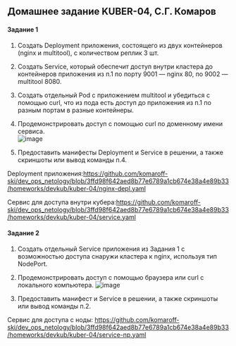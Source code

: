 ## Домашнее задание KUBER-04, С.Г. Комаров

#### Задание 1

1. Создать Deployment приложения, состоящего из двух контейнеров (nginx и multitool), с количеством реплик 3 шт.  
2. Создать Service, который обеспечит доступ внутри кластера до контейнеров приложения из п.1 по порту 9001 — nginx 80, по 9002 — multitool 8080.  
3. Создать отдельный Pod с приложением multitool и убедиться с помощью curl, что из пода есть доступ до приложения из п.1 по разным портам в разные контейнеры.  
4. Продемонстрировать доступ с помощью curl по доменному имени сервиса.  
![image](https://github.com/komaroff-ski/dev_ops_netology/assets/93157702/90baa181-15a9-42ca-aa76-40628eb88cf7)

5. Предоставить манифесты Deployment и Service в решении, а также скриншоты или вывод команды п.4.  

Deployment приложения:https://github.com/komaroff-ski/dev_ops_netology/blob/3ffd98f642aed8b77e6789a1cb674e38a4e89b33/homeworks/devkub/kuber-04/nginx-depl.yaml  

Сервис для доступа внутри кубера:https://github.com/komaroff-ski/dev_ops_netology/blob/3ffd98f642aed8b77e6789a1cb674e38a4e89b33/homeworks/devkub/kuber-04/service.yaml  


#### Задание 2

1. Создать отдельный Service приложения из Задания 1 с возможностью доступа снаружи кластера к nginx, используя тип NodePort.
2. Продемонстрировать доступ с помощью браузера или curl с локального компьютера.
![image](https://github.com/komaroff-ski/dev_ops_netology/assets/93157702/d03cb248-c5a4-4593-a408-ed9577da1260)

3. Предоставить манифест и Service в решении, а также скриншоты или вывод команды п.2.  

Сервис для доступа с ноды: https://github.com/komaroff-ski/dev_ops_netology/blob/3ffd98f642aed8b77e6789a1cb674e38a4e89b33/homeworks/devkub/kuber-04/service-np.yaml  

